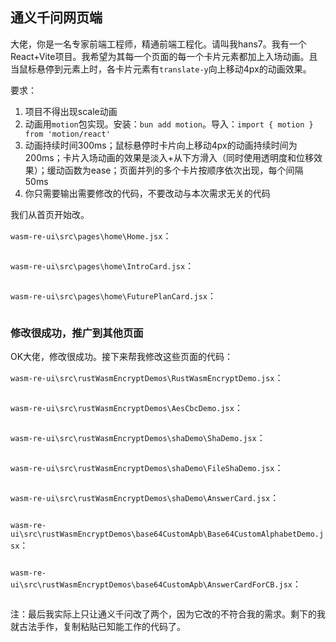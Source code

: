 ## 通义千问网页端

大佬，你是一名专家前端工程师，精通前端工程化。请叫我hans7。我有一个React+Vite项目。我希望为其每一个页面的每一个卡片元素都加上入场动画。且当鼠标悬停到元素上时，各卡片元素有`translate-y`向上移动4px的动画效果。

要求：

1. 项目不得出现scale动画
2. 动画用`motion`包实现。安装：`bun add motion`。导入：`import { motion } from 'motion/react'`
3. 动画持续时间300ms；鼠标悬停时卡片向上移动4px的动画持续时间为200ms；卡片入场动画的效果是淡入+从下方滑入（同时使用透明度和位移效果）；缓动函数为ease；页面并列的多个卡片按顺序依次出现，每个间隔50ms
4. 你只需要输出需要修改的代码，不要改动与本次需求无关的代码

我们从首页开始改。

`wasm-re-ui\src\pages\home\Home.jsx`：

```jsx

```

`wasm-re-ui\src\pages\home\IntroCard.jsx`：

```jsx

```

`wasm-re-ui\src\pages\home\FuturePlanCard.jsx`：

```jsx

```

### 修改很成功，推广到其他页面

OK大佬，修改很成功。接下来帮我修改这些页面的代码：

`wasm-re-ui\src\rustWasmEncryptDemos\RustWasmEncryptDemo.jsx`：

```jsx

```

`wasm-re-ui\src\rustWasmEncryptDemos\AesCbcDemo.jsx`：

```jsx

```

`wasm-re-ui\src\rustWasmEncryptDemos\shaDemo\ShaDemo.jsx`：

```jsx

```

`wasm-re-ui\src\rustWasmEncryptDemos\shaDemo\FileShaDemo.jsx`：

```jsx

```

`wasm-re-ui\src\rustWasmEncryptDemos\shaDemo\AnswerCard.jsx`：

```jsx

```

`wasm-re-ui\src\rustWasmEncryptDemos\base64CustomApb\Base64CustomAlphabetDemo.jsx`：

```jsx

```

`wasm-re-ui\src\rustWasmEncryptDemos\base64CustomApb\AnswerCardForCB.jsx`：

```jsx

```

注：最后我实际上只让通义千问改了两个，因为它改的不符合我的需求。剩下的我就古法手作，复制粘贴已知能工作的代码了。
